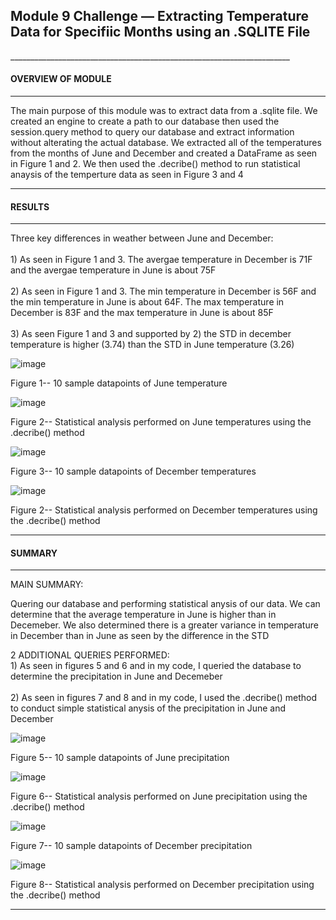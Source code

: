 <h2>Module 9 Challenge — Extracting Temperature Data for Specifiic Months using an .SQLITE File 
  </h2>
______________________________________________________________________
<h4>OVERVIEW OF MODULE 
</h4>

______________________________________________________________________
The main purpose of this module was to extract data from a .sqlite file. We created an engine to create a path to our database then used the session.query method to query our database and extract information without alterating the actual database. We extracted all of the temperatures from the months of June and December and created a DataFrame as seen in Figure 1 and 2. We then used the .decribe() method to run statistical anaysis of the temperture data as seen in Figure 3 and 4

______________________________________________________________________
<h4>RESULTS 
</h4>

______________________________________________________________________
Three key differences in weather between June and December:
<br>
<br>1) As seen in Figure 1 and 3. The avergae temperature in December is 71F and the avergae temperature in June is about 75F</br>
<br>2) As seen in Figure 1 and 3. The min temperature in December is 56F and the min temperature in June is about 64F. The max temperature in December is 83F and the max temperature in June is about 85F </br>
<br>3) As seen Figure 1 and 3 and supported by 2) the STD in december temperature is higher (3.74) than the STD in June temperature (3.26)

![image](https://user-images.githubusercontent.com/103878061/197919517-2f8d969d-7b62-4e5a-ae1e-29fdcb0c7c9b.png)

Figure 1-- 10 sample datapoints of June temperature

![image](https://user-images.githubusercontent.com/103878061/197919616-4075ccc0-4893-47e2-bb86-9e57457dc5de.png)

Figure 2-- Statistical analysis performed on June temperatures using the .decribe() method

![image](https://user-images.githubusercontent.com/103878061/197919554-846a1c9a-a2be-480c-b199-072e48bc8237.png)

Figure 3-- 10 sample datapoints of December temperatures

![image](https://user-images.githubusercontent.com/103878061/197919643-487b4ef3-e0e6-495f-82d8-3a03a9beb55e.png)

Figure 2-- Statistical analysis performed on December temperatures using the .decribe() method
______________________________________________________________________
<h4>SUMMARY
</h4>

______________________________________________________________________
MAIN SUMMARY:

Quering our database and performing statistical anysis of our data. We can determine that the average temperature in June is higher than in Decemeber. We also determined there is a greater variance in temperature in December than in June as seen by the difference in the STD 

2 ADDITIONAL QUERIES PERFORMED:
<br>1) As seen in figures 5 and 6 and in my code, I queried the database to determine the precipitation in June and Decemeber  </br>
<br>2) As seen in figures 7 and 8 and in my code, I used the .decribe() method to conduct simple statistical anysis of the precipitation in June and December  </br>

![image](https://user-images.githubusercontent.com/103878061/197919696-7c191e53-ac0c-4fec-ab41-1c3e5218fac5.png)

Figure 5-- 10 sample datapoints of June precipitation

![image](https://user-images.githubusercontent.com/103878061/197919795-fc813b54-679c-46d8-b0db-9380ac901156.png)

Figure 6-- Statistical analysis performed on June precipitation using the .decribe() method

![image](https://user-images.githubusercontent.com/103878061/197919827-b4c8d3dc-705f-49c7-95bb-c04f4ca1925a.png)

Figure 7-- 10 sample datapoints of December precipitation

![image](https://user-images.githubusercontent.com/103878061/197919865-59f4ac34-9ab3-4b25-9d37-e8134f1ff997.png)

Figure 8-- Statistical analysis performed on December precipitation using the .decribe() method
______________________________________________________________________
